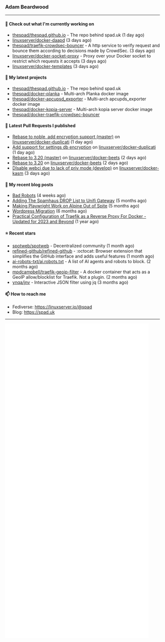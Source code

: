 ### Adam Beardwood
---
#### 👷 Check out what I'm currently working on

- [thespad/thespad.github.io](https://github.com/thespad/thespad.github.io) - The repo behind spad.uk (1 day ago)
- [linuxserver/docker-daapd](https://github.com/linuxserver/docker-daapd) (3 days ago)
- [thespad/traefik-crowdsec-bouncer](https://github.com/thespad/traefik-crowdsec-bouncer) - A http service to verify request and bounce them according to decisions made by CrowdSec. (3 days ago)
- [linuxserver/docker-socket-proxy](https://github.com/linuxserver/docker-socket-proxy) - Proxy over your Docker socket to restrict which requests it accepts (3 days ago)
- [linuxserver/docker-templates](https://github.com/linuxserver/docker-templates) (3 days ago)

#### 🌱 My latest projects

- [thespad/thespad.github.io](https://github.com/thespad/thespad.github.io) - The repo behind spad.uk
- [thespad/docker-planka](https://github.com/thespad/docker-planka) - Multi-arch Planka docker image
- [thespad/docker-apcupsd_exporter](https://github.com/thespad/docker-apcupsd_exporter) - Multi-arch apcupds_exporter docker image
- [thespad/docker-kopia-server](https://github.com/thespad/docker-kopia-server) - Multi-arch kopia server docker image 
- [thespad/docker-traefik-crowdsec-bouncer](https://github.com/thespad/docker-traefik-crowdsec-bouncer)

#### 🔨 Latest Pull Requests I published

- [Rebase to noble, add encryption support (master)](https://github.com/linuxserver/docker-duplicati/pull/84) on [linuxserver/docker-duplicati](https://github.com/linuxserver/docker-duplicati) (1 day ago)
- [Add support for settings db encryption](https://github.com/linuxserver/docker-duplicati/pull/82) on [linuxserver/docker-duplicati](https://github.com/linuxserver/docker-duplicati) (1 day ago)
- [Rebase to 3.20 (master)](https://github.com/linuxserver/docker-beets/pull/124) on [linuxserver/docker-beets](https://github.com/linuxserver/docker-beets) (2 days ago)
- [Rebase to 3.20](https://github.com/linuxserver/docker-beets/pull/123) on [linuxserver/docker-beets](https://github.com/linuxserver/docker-beets) (2 days ago)
- [DIsable webci due to lack of priv mode (develop)](https://github.com/linuxserver/docker-kasm/pull/68) on [linuxserver/docker-kasm](https://github.com/linuxserver/docker-kasm) (3 days ago)

#### 📜 My recent blog posts

- [Bad Robots](https://www.spad.uk/posts/bad-robots/) (4 weeks ago)
- [Adding The Spamhaus DROP List to Unifi Gateway](https://www.spad.uk/posts/adding-spamhaus-drop-list-to-unifi-gateway/) (5 months ago)
- [Making Playwright Work on Alpine Out of Spite](https://www.spad.uk/posts/making-playwright-work-on-alpine-out-of-spite/) (5 months ago)
- [Wordpress Migration](https://www.spad.uk/posts/wordpress-migration/) (6 months ago)
- [Practical Configuration of Traefik as a Reverse Proxy For Docker - Updated for 2023 and Beyond](https://www.spad.uk/posts/practical-configuration-of-traefik-as-a-reverse-proxy-for-docker-updated-for-2023/) (1 year ago)

#### ⭐ Recent stars

- [spotweb/spotweb](https://github.com/spotweb/spotweb) - Decentralized community (1 month ago)
- [refined-github/refined-github](https://github.com/refined-github/refined-github) - :octocat: Browser extension that simplifies the GitHub interface and adds useful features (1 month ago)
- [ai-robots-txt/ai.robots.txt](https://github.com/ai-robots-txt/ai.robots.txt) - A list of AI agents and robots to block. (2 months ago)
- [mpdcampbell/traefik-geoip-filter](https://github.com/mpdcampbell/traefik-geoip-filter) - A docker container that acts as a GeoIP allow/blocklist for Traefik. Not a plugin. (2 months ago)
- [ynqa/jnv](https://github.com/ynqa/jnv) - Interactive JSON filter using jq (3 months ago)

#### 📫 How to reach me
- Fediverse: https://linuxserver.io/@spad
- Blog: https://spad.uk
---
<img src="https://raw.githubusercontent.com/thespad/thespad/main/github-metrics.svg">
